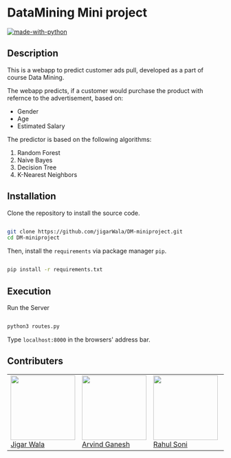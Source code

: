 # DataMining Mini project

[![made-with-python](https://img.shields.io/badge/Made%20with-Python-1f425f.svg)](https://www.python.org/)

## Description

This is a webapp to predict customer ads pull, developed as a part of course Data Mining.

The webapp predicts, if a customer would purchase the product with refernce to the advertisement, based on:

- Gender
- Age
- Estimated Salary

The predictor is based on the following algorithms:

1. Random Forest
2. Naive Bayes
3. Decision Tree
4. K-Nearest Neighbors

## Installation

Clone the repository to install the source code.

```sh

git clone https://github.com/jigarWala/DM-miniproject.git
cd DM-miniproject

```

Then, install the `requirements` via package manager `pip`.

```sh

pip install -r requirements.txt

```

## Execution

Run the Server

```bash

python3 routes.py

```

Type `localhost:8000` in the browsers' address bar.

## Contributers

<table>
    <td>
        <a href="https://github.com/jigarWala">
            <img src="https://github.com/jigarWala.png" height=150px width=150px><br>
            Jigar Wala
        </a>
    </td>
    <td>
        <a href="https://github.com/ganya7">
            <img src="https://github.com/ganya7.png" height=150px width=150px><br>
            Arvind Ganesh
        </a>
    </td>
    <td>
        <a href="https://github.com/er-raoniz">
            <img src="https://github.com/er-raoniz.png" height=150px width=150px><br>
            Rahul Soni
        </a>
    </td>
    <td>
        <a href="https://github.com/pandeod">
            <img src="https://github.com/pandeod.png" height=150px width=150px><br>
            Onkar Pande
        </a>
    </td>
</table>
